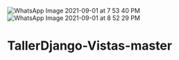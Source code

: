 ![WhatsApp Image 2021-09-01 at 7 53 40 PM](https://user-images.githubusercontent.com/53951047/131770185-948a89e8-ec6f-4577-b642-cc99fa986108.jpeg)
![WhatsApp Image 2021-09-01 at 8 52 29 PM](https://user-images.githubusercontent.com/53951047/131770205-f9a23b00-8ccf-43be-9fa2-e2603faadeec.jpeg)
# TallerDjango-Vistas-master

